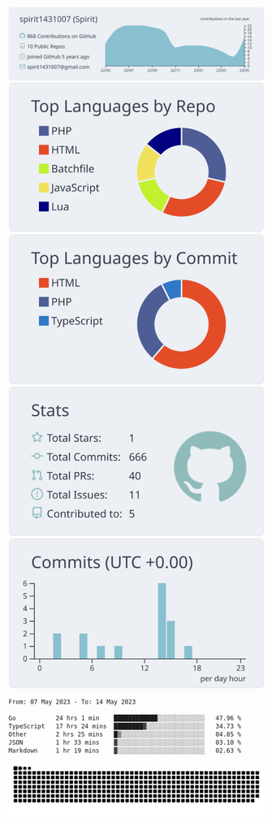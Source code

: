 [![](https://raw.githubusercontent.com/spirit1431007/spirit1431007/master/profile-summary-card-output/nord_bright/0-profile-details.svg)](https://git.io/spiritx)
[![](https://raw.githubusercontent.com/spirit1431007/spirit1431007/master/profile-summary-card-output/nord_bright/1-repos-per-language.svg)](https://git.io/spiritx) [![](https://raw.githubusercontent.com/spirit1431007/spirit1431007/master/profile-summary-card-output/nord_bright/2-most-commit-language.svg)](https://git.io/spiritx)
[![](https://raw.githubusercontent.com/spirit1431007/spirit1431007/master/profile-summary-card-output/nord_bright/3-stats.svg)](https://git.io/spiritx) [![](https://raw.githubusercontent.com/spirit1431007/spirit1431007/master/profile-summary-card-output/nord_bright/4-productive-time.svg)](https://git.io/spiritx)

<!--START_SECTION:waka-->

```text
From: 07 May 2023 - To: 14 May 2023

Go           24 hrs 1 min    ████████████░░░░░░░░░░░░░   47.96 %
TypeScript   17 hrs 24 mins  ████████▓░░░░░░░░░░░░░░░░   34.73 %
Other        2 hrs 25 mins   █▒░░░░░░░░░░░░░░░░░░░░░░░   04.85 %
JSON         1 hr 33 mins    ▓░░░░░░░░░░░░░░░░░░░░░░░░   03.10 %
Markdown     1 hr 19 mins    ▓░░░░░░░░░░░░░░░░░░░░░░░░   02.63 %
```

<!--END_SECTION:waka-->

![contribution](https://github.com/spirit1431007/spirit1431007/blob/output/github-contribution-grid-snake.svg)
